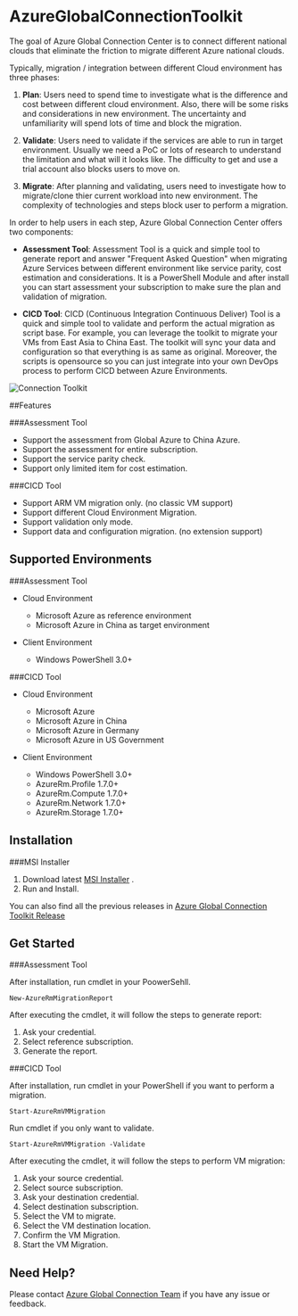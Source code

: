 # AzureGlobalConnectionToolkit
The goal of Azure Global Connection Center is to connect different national clouds that eliminate the friction to migrate different Azure national clouds.

Typically, migration / integration between different Cloud environment has three phases:

1. **Plan**:
Users need to spend time to investigate what is the difference and cost between different cloud environment. Also, there will be some risks and considerations in new environment. The uncertainty and unfamiliarity will spend lots of time and block the migration. 

2. **Validate**:
Users need to validate if the services are able to run in target environment. Usually we need a PoC or lots of research to understand the limitation and what will it looks like. The difficulty to get and use a trial account also blocks users to move on.

3. **Migrate**:
After planning and validating, users need to investigate how to migrate/clone thier current workload into new environment. The complexity of technologies and steps block user to perform a migration.

In order to help users in each step, Azure Global Connection Center offers two components:

- **Assessment Tool**:
Assessment Tool is a quick and simple tool to generate report and answer "Frequent Asked Question" when migrating Azure Services between different environment like service parity, cost estimation and considerations. It is a PowerShell Module and after install you can start assessment your subscription to make sure the plan and validation of migration.

- **CICD Tool**:
CICD (Continuous Integration Continuous Deliver) Tool is a quick and simple tool to validate and perform the actual migration as script base. For example, you can leverage the toolkit to migrate your VMs from East Asia to China East. The toolkit will sync your data and configuration so that everything is as same as original. Moreover, the scripts is opensource so you can just integrate into your own DevOps process to perform CICD between Azure Environments.


![Connection Toolkit](https://globalconnectioncenter.blob.core.windows.net/githubpics/connectiontoolkitchart.png)


##Features

###Assessment Tool

* Support the assessment from Global Azure to China Azure.
* Support the assessment for entire subscription.
* Support the service parity check.
* Support only limited item for cost estimation.

###CICD Tool

* Support ARM VM migration only. (no classic VM support)
* Support different Cloud Environment Migration.
* Support validation only mode.
* Support data and configuration migration. (no extension support)

## Supported Environments

###Assessment Tool

* Cloud Environment
  * Microsoft Azure as reference environment 
  * Microsoft Azure in China as target environment
  
* Client Environment
  * Windows PowerShell 3.0+
  
###CICD Tool

* Cloud Environment
  * Microsoft Azure
  * Microsoft Azure in China
  * Microsoft Azure in Germany
  * Microsoft Azure in US Government

* Client Environment
  * Windows PowerShell 3.0+
  * AzureRm.Profile 1.7.0+
  * AzureRm.Compute 1.7.0+
  * AzureRm.Network 1.7.0+
  * AzureRm.Storage 1.7.0+

## Installation

###MSI Installer

1. Download latest [MSI Installer](https://github.com/Azure/AzureGlobalConnectionToolkit/releases/download/0.1.0/GlobalConnectionCenter.msi) .
2. Run and Install.

You can also find all the previous releases in [Azure Global Connection Toolkit Release](https://github.com/Azure/AzureGlobalConnectionToolkit/releases/tag/0.1.0)

## Get Started

###Assessment Tool

After installation, run cmdlet in your PoowerSehll.

```
New-AzureRmMigrationReport
```

After executing the cmdlet, it will follow the steps to generate report:

1. Ask your credential.
2. Select reference subscription.
3. Generate the report.

###CICD Tool

After installation, run cmdlet in your PowerShell if you want to perform a migration.

```
Start-AzureRmVMMigration
```

Run cmdlet if you only want to validate.

```
Start-AzureRmVMMigration -Validate
```

After executing the cmdlet, it will follow the steps to perform VM migration:

1. Ask your source credential.
2. Select source subscription.
3. Ask your destination credential.
4. Select destination subscription.
5. Select the VM to migrate.
6. Select the VM destination location.
7. Confirm the VM Migration.
8. Start the VM Migration.

## Need Help?

Please contact [Azure Global Connection Team](mailto:amcteam@microsoft.com) if you have any issue or feedback.
